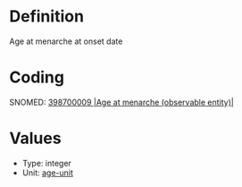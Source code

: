 # Definition
Age at menarche at onset date

# Coding
SNOMED: [398700009 |Age at menarche (observable entity)|](concept:snomed-ct|398700009)

# Values
- Type: integer
- Unit: [age-unit]()